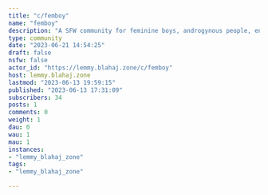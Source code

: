 ```yaml
---
title: "c/femboy" 
name: "femboy"
description: "A SFW community for feminine boys, androgynous people, enbies, trans people, and anyone who identifies as a femboy!"
type: community
date: "2023-06-21 14:54:25"
draft: false
nsfw: false
actor_id: "https://lemmy.blahaj.zone/c/femboy"
host: lemmy.blahaj.zone
lastmod: "2023-06-13 19:59:15"
published: "2023-06-13 17:31:09"
subscribers: 34
posts: 1
comments: 0
weight: 1
dau: 0
wau: 1
mau: 1
instances:
- "lemmy_blahaj_zone"
tags: 
- "lemmy_blahaj_zone"

---
```

